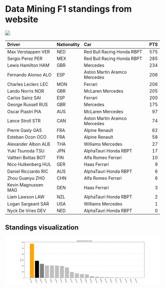 # Data Mining F1 standings from website
![](https://media.giphy.com/media/v1.Y2lkPTc5MGI3NjExcWwydDh2bnM2bjg2bnA1OXdycW94MzBjbHlwaTVjemQ0cnViOWhwaSZlcD12MV9pbnRlcm5hbF9naWZfYnlfaWQmY3Q9Zw/8z7lSA1Cmh0aY/giphy.gif)

| Driver               | Nationality   | Car                          | PTS |
|:---------------------|:--------------|:-----------------------------|---:|
| Max Verstappen VER   | NED           | Red Bull Racing Honda RBPT   | 575 |
| Sergio Perez PER     | MEX           | Red Bull Racing Honda RBPT   | 285 |
| Lewis Hamilton HAM   | GBR           | Mercedes                     | 234 |
| Fernando Alonso ALO  | ESP           | Aston Martin Aramco Mercedes | 206 |
| Charles Leclerc LEC  | MON           | Ferrari                      | 206 |
| Lando Norris NOR     | GBR           | McLaren Mercedes             | 205 |
| Carlos Sainz SAI     | ESP           | Ferrari                      | 200 |
| George Russell RUS   | GBR           | Mercedes                     | 175 |
| Oscar Piastri PIA    | AUS           | McLaren Mercedes             |  97 |
| Lance Stroll STR     | CAN           | Aston Martin Aramco Mercedes |  74 |
| Pierre Gasly GAS     | FRA           | Alpine Renault               |  62 |
| Esteban Ocon OCO     | FRA           | Alpine Renault               |  58 |
| Alexander Albon ALB  | THA           | Williams Mercedes            |  27 |
| Yuki Tsunoda TSU     | JPN           | AlphaTauri Honda RBPT        |  17 |
| Valtteri Bottas BOT  | FIN           | Alfa Romeo Ferrari           |  10 |
| Nico Hulkenberg HUL  | GER           | Haas Ferrari                 |   9 |
| Daniel Ricciardo RIC | AUS           | AlphaTauri Honda RBPT        |   6 |
| Zhou Guanyu ZHO      | CHN           | Alfa Romeo Ferrari           |   6 |
| Kevin Magnussen MAG  | DEN           | Haas Ferrari                 |   3 |
| Liam Lawson LAW      | NZL           | AlphaTauri Honda RBPT        |   2 |
| Logan Sargeant SAR   | USA           | Williams Mercedes            |   1 |
| Nyck De Vries DEV    | NED           | AlphaTauri Honda RBPT        |   0 |
## Standings visualization
![](F1.png)

